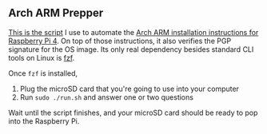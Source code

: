 ## Arch ARM Prepper

[This is the script](run.sh) I use to automate the [Arch ARM installation instructions for Raspberry Pi 4][arch-arm].
On top of those instructions, it also verifies the PGP signature for the OS image. Its only real dependency besides
standard CLI tools on Linux is [fzf][fzf].

Once `fzf` is installed,

1. Plug the microSD card that you're going to use into your computer
2. Run `sudo ./run.sh` and answer one or two questions

Wait until the script finishes, and your microSD card should be ready to pop into the Raspberry Pi.

[arch-arm]: https://archlinuxarm.org/platforms/armv8/broadcom/raspberry-pi-4#installation
[fzf]: https://github.com/junegunn/fzf

